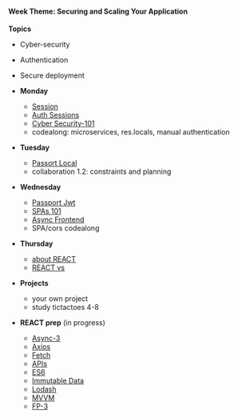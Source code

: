 <h4 class="weektheme">Week Theme: Securing and Scaling Your Application</h4>   
  
**Topics**  
  * Cyber-security  
  * Authentication  
  * Secure deployment  
  

* **Monday** 
  * [Session](https://github.com/jankeLearning/content-md/blob/master/node%2Bexpress/06-sessions.md)  
  * [Auth Sessions](https://github.com/jankeLearning/content-md/blob/master/node%2Bexpress/07-auth-sessions.md)    
  * [Cyber Security-101](https://github.com/jankeLearning/content-md/blob/master/dev-knowledge/07-cyber-security-101.md)  
  * codealong: microservices, res.locals, manual authentication  
  
* **Tuesday**  
  * [Passort Local](https://github.com/jankeLearning/content-md/blob/master/npm-modules/07-passport-local.md)  
  * collaboration 1.2: constraints and planning  
  
  
* **Wednesday**  
  * [Passport Jwt](https://github.com/jankeLearning/content-md/blob/master/npm-modules/07-passport-jwt.md)   
  * [SPAs 101](https://github.com/jankeLearning/content-md/blob/master/app-design/09-SPAs-101.md) 
  * [Async Frontend](https://github.com/jankeLearning/content-md/blob/master/app-design/08-async-frontend.md)  
  * SPA/cors codealong
  
* **Thursday**  
  * [about REACT]()  
  * [REACT vs]()  
  
* **Projects**  
  * your own project  
  * study tictactoes 4-8  

* **REACT prep**  (in progress)
  * [Async-3](https://github.com/jankeLearning/content-md/blob/master/js/08-ascync-3.md)  
  * [Axios](https://github.com/jankeLearning/content-md/blob/master/npm-modules/08-axios.md)  
  * [Fetch](https://github.com/jankeLearning/content-md/blob/master/tools/08-fetch.md)
  * [APIs](https://github.com/TheOdinProject/javascript_curriculum/blob/master/MoreJS/APIs.md)  
  * [ES6](https://github.com/jankeLearning/content-md/blob/master/js/09-es6.md)  
  * [Immutable Data](https://github.com/jankeLearning/content-md/blob/master/app-design/09-immutable-data.md)  
  * [Lodash](https://github.com/jankeLearning/content-md/blob/master/npm-modules/09-lodash.md)  
  * [MVVM](https://github.com/jankeLearning/content-md/blob/master/app-design/10-MVVM.md)
  * [FP-3](https://github.com/jankeLearning/content-md/blob/master/js/09-FP-3.md)  